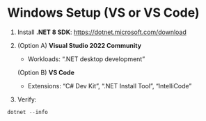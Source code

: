 # Windows Setup (VS or VS Code)

1) Install **.NET 8 SDK**:
   https://dotnet.microsoft.com/download

2) (Option A) **Visual Studio 2022 Community**
   - Workloads: “.NET desktop development”

   (Option B) **VS Code**
   - Extensions: “C# Dev Kit”, “.NET Install Tool”, “IntelliCode”

3) Verify:
```powershell
dotnet --info
```
